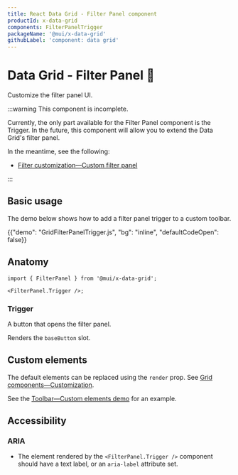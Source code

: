 ```yaml
---
title: React Data Grid - Filter Panel component
productId: x-data-grid
components: FilterPanelTrigger
packageName: '@mui/x-data-grid'
githubLabel: 'component: data grid'
---
```


# Data Grid - Filter Panel 🚧

<p class="description">Customize the filter panel UI.</p>

:::warning
This component is incomplete.

Currently, the only part available for the Filter Panel component is the Trigger. In the future, this component will allow you to extend the Data Grid's filter panel.

In the meantime, see the following:

- [Filter customization—Custom filter panel](/x/react-data-grid/filtering/customization/#custom-filter-panel)

:::

## Basic usage

The demo below shows how to add a filter panel trigger to a custom toolbar.

{{"demo": "GridFilterPanelTrigger.js", "bg": "inline", "defaultCodeOpen": false}}

## Anatomy

```tsx
import { FilterPanel } from '@mui/x-data-grid';

<FilterPanel.Trigger />;
```

### Trigger

A button that opens the filter panel.

Renders the `baseButton` slot.

## Custom elements

The default elements can be replaced using the `render` prop. See [Grid components—Customization](/x/react-data-grid/components/overview/#customization).

See the [Toolbar—Custom elements demo](/x/react-data-grid/toolbar/#custom-elements) for an example.

## Accessibility

### ARIA

- The element rendered by the `<FilterPanel.Trigger />` component should have a text label, or an `aria-label` attribute set.
